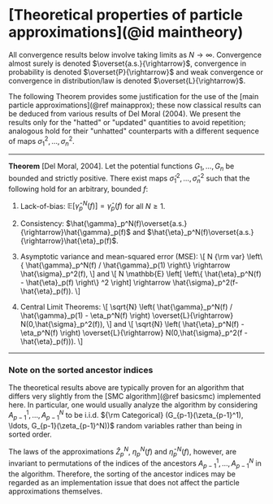 # [Theoretical properties of particle approximations](@id maintheory)

All convergence results below involve taking limits as $N\rightarrow\infty$. Convergence almost surely is denoted $\overset{a.s.}{\rightarrow}$, convergence in probability is denoted $\overset{P}{\rightarrow}$ and weak convergence or convergence in distribution/law is denoted $\overset{L}{\rightarrow}$.

The following Theorem provides some justification for the use of the [main particle approximations](@ref mainapprox); these now classical results can be deduced from various results of Del Moral (2004). We present the results only for the "hatted" or "updated" quantities to avoid repetition; analogous hold for their "unhatted" counterparts with a different sequence of maps $\sigma_1^2, \ldots, \sigma_n^2$.

---
**Theorem** [Del Moral, 2004]. Let the potential functions $G_1, \ldots, G_n$ be bounded and strictly positive. There exist maps $\hat{\sigma}_1^2, \ldots, \hat{\sigma}_n^2$ such that the following hold for an arbitrary, bounded $f$:

1. Lack-of-bias: $\mathbb{E} \left[ \hat{\gamma}_p^N(f) \right] = \hat{\gamma}_p(f)$ for all $N \geq 1$.

1. Consistency: $\hat{\gamma}_p^N(f)\overset{a.s.}{\rightarrow}\hat{\gamma}_p(f)$ and $\hat{\eta}_p^N(f)\overset{a.s.}{\rightarrow}\hat{\eta}_p(f)$.

1. Asymptotic variance and mean-squared error (MSE): \\[ N {\rm var} \left\\{ \hat{\gamma}_p^N(f) / \hat{\gamma}_p(1) \right\\} \rightarrow \hat{\sigma}_p^2(f), \\] and \\[ N \mathbb{E} \left[ \left\\{ \hat{\eta}_p^N(f) - \hat{\eta}_p(f) \right\\} ^2 \right] \rightarrow \hat{\sigma}_p^2(f-\hat{\eta}_p(f)). \\]

1. Central Limit Theorems: \\[ \sqrt{N} \left( \hat{\gamma}_p^N(f) / \hat{\gamma}_p(1) - \eta_p^N(f) \right) \overset{L}{\rightarrow} N(0,\hat{\sigma}_p^2(f)), \\] and \\[ \sqrt{N} \left( \hat{\eta}_p^N(f) - \eta_p^N(f) \right) \overset{L}{\rightarrow} N(0,\hat{\sigma}_p^2(f - \hat{\eta}_p(f))). \\]
---

### Note on the sorted ancestor indices

The theoretical results above are typically proven for an algorithm that differs very slightly from the [SMC algorithm](@ref basicsmc) implemented here. In particular, one would usually analyze the algorithm by considering $A_{p-1}^1,\ldots,A_{p-1}^N$ to be i.i.d. ${\rm Categorical} (G_{p-1}(\zeta_{p-1}^1), \ldots, G_{p-1}(\zeta_{p-1}^N))$ random variables rather than being in sorted order.

The laws of the approximations $\hat{Z}_p^N$, $\eta_p^N(f)$ and $\hat{\eta}_p^N(f)$, however, are invariant to permutations of the indices of the ancestors $A_{p-1}^1,\ldots,A_{p-1}^N$ in the algorithm. Therefore, the sorting of the ancestor indices may be regarded as an implementation issue that does not affect the particle approximations themselves.
